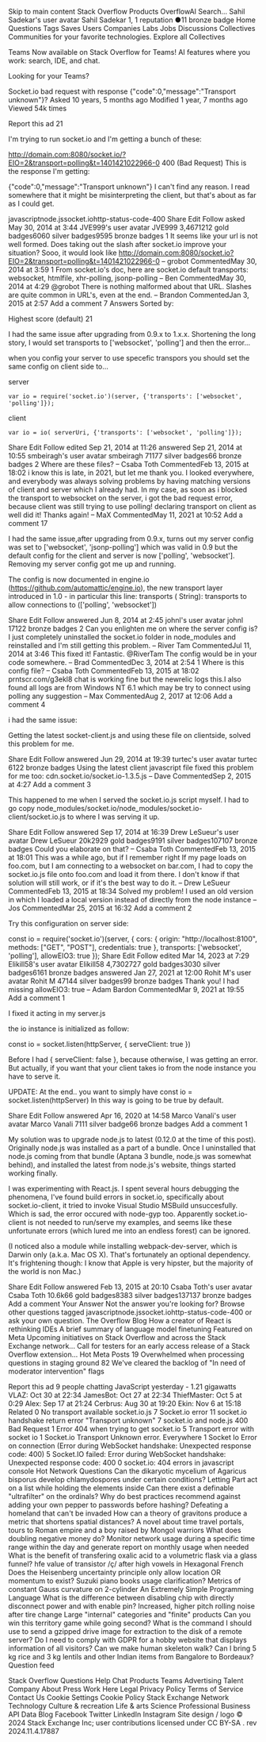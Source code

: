 Skip to main content
Stack Overflow
Products
OverflowAI
Search…
Sahil Sadekar's user avatar
Sahil Sadekar
1, 1 reputation
●11 bronze badge
Home
Questions
Tags
Saves
Users
Companies
Labs
Jobs
Discussions
Collectives
Communities for your favorite technologies. Explore all Collectives

Teams
Now available on Stack Overflow for Teams! AI features where you work: search, IDE, and chat.

 
Looking for your Teams?

Socket.io bad request with response {"code":0,"message":"Transport unknown"}?
Asked 10 years, 5 months ago
Modified 1 year, 7 months ago
Viewed 54k times

Report this ad
21

I'm trying to run socket.io and I'm getting a bunch of these:

http://domain.com:8080/socket.io/?EIO=2&transport=polling&t=1401421022966-0 400 (Bad Request) 
This is the response I'm getting:

{"code":0,"message":"Transport unknown"}
I can't find any reason. I read somewhere that it might be misinterpreting the client, but that's about as far as I could get.

javascriptnode.jssocket.iohttp-status-code-400
Share
Edit
Follow
asked May 30, 2014 at 3:44
JVE999's user avatar
JVE999
3,4671212 gold badges6060 silver badges9595 bronze badges
1
It seems like your url is not well formed. Does taking out the slash after socket.io improve your situation? Sooo, it would look like http://domain.com:8080/socket.io?EIO=2&transport=polling&t=1401421022966-0 – 
grobot
 CommentedMay 30, 2014 at 3:59
1
From socket.io's doc, here are socket.io default transports: websocket, htmlfile, xhr-polling, jsonp-polling – 
Ben
 CommentedMay 30, 2014 at 4:29 
@grobot There is nothing malformed about that URL. Slashes are quite common in URL's, even at the end. – 
Brandon
 CommentedJan 3, 2015 at 2:57
Add a comment
7 Answers
Sorted by:

Highest score (default)
21

I had the same issue after upgrading from 0.9.x to 1.x.x. Shortening the long story, I would set transports to ['websocket', 'polling'] and then the error...

when you config your server to use specefic transpors you should set the same config on client side to...

server

    var io = require('socket.io')(server, {'transports': ['websocket', 'polling']});
client

    var io = io( serverUri, {'transports': ['websocket', 'polling']});
Share
Edit
Follow
edited Sep 21, 2014 at 11:26
answered Sep 21, 2014 at 10:55
smbeiragh's user avatar
smbeiragh
71177 silver badges66 bronze badges
2
Where are these files? – 
Csaba Toth
 CommentedFeb 13, 2015 at 18:02
i know this is late, in 2021, but let me thank you. I looked everywhere, and everybody was always solving problems by having matching versions of client and server which I already had. In my case, as soon as i blocked the transport to websocket on the server, i got the bad request error, because client was still trying to use polling! declaring transport on client as well did it! Thanks again! – 
MaX
 CommentedMay 11, 2021 at 10:52
Add a comment
17

I had the same issue,after upgrading from 0.9.x, turns out my server config was set to ['websocket', 'jsonp-polling'] which was valid in 0.9 but the default config for the client and server is now ['polling', 'websocket']. Removing my server config got me up and running.

The config is now documented in engine.io (https://github.com/automattic/engine.io), the new transport layer introduced in 1.0 - in particular this line:
transports ( String): transports to allow connections to (['polling', 'websocket'])

Share
Edit
Follow
answered Jun 8, 2014 at 2:45
johnl's user avatar
johnl
17122 bronze badges
2
Can you enlighten me on where the server config is? I just completely uninstalled the socket.io folder in node_modules and reinstalled and I'm still getting this problem. – 
River Tam
 CommentedJul 11, 2014 at 3:46
This fixed it! Fantastic. @RiverTam The config would be in your code somewhere. – 
Brad
 CommentedDec 3, 2014 at 2:54
1
Where is this config file? – 
Csaba Toth
 CommentedFeb 13, 2015 at 18:02
prntscr.com/g3ekl8 chat is working fine but the newrelic logs this.I also found all logs are from Windows NT 6.1 which may be try to connect using polling any suggestion – 
Max
 CommentedAug 2, 2017 at 12:06
Add a comment
4

i had the same issue:

Getting the latest socket-client.js and using these file on clientside, solved this problem for me.

Share
Edit
Follow
answered Jun 29, 2014 at 19:39
turtec's user avatar
turtec
6122 bronze badges
Using the latest client javascript file fixed this problem for me too: cdn.socket.io/socket.io-1.3.5.js – 
Dave
 CommentedSep 2, 2015 at 4:27 
Add a comment
3

This happened to me when I served the socket.io.js script myself. I had to go copy node_modules/socket.io/node_modules/socket.io-client/socket.io.js to where I was serving it up.

Share
Edit
Follow
answered Sep 17, 2014 at 16:39
Drew LeSueur's user avatar
Drew LeSueur
20k2929 gold badges9191 silver badges107107 bronze badges
Could you elaborate on that? – 
Csaba Toth
 CommentedFeb 13, 2015 at 18:01
This was a while ago, but if I remember right If my page loads on foo.com, but I am connecting to a websocket on bar.com, I had to copy the socket.io.js file onto foo.com and load it from there. I don't know if that solution will still work, or if it's the best way to do it. – 
Drew LeSueur
 CommentedFeb 13, 2015 at 18:34 
Solved my problem! I used an old version in which I loaded a local version instead of directly from the node instance – 
Jos
 CommentedMar 25, 2015 at 16:32 
Add a comment
2

Try this configuration on server side:

const io = require('socket.io')(server, {
    cors: {
        origin: "http://localhost:8100",
        methods: ["GET", "POST"],
        credentials: true
    },
    transports: ['websocket', 'polling'],
    allowEIO3: true
});
Share
Edit
Follow
edited Mar 14, 2023 at 7:29
Elikill58's user avatar
Elikill58
4,7302727 gold badges3030 silver badges6161 bronze badges
answered Jan 27, 2021 at 12:00
Rohit M's user avatar
Rohit M
47144 silver badges99 bronze badges
Thank you! I had missing allowEIO3: true – 
Adam Bardon
 CommentedMar 9, 2021 at 19:55
Add a comment
1

I fixed it acting in my server.js

the io instance is initialized as follow:

const io = socket.listen(httpServer, { serveClient: true })

Before I had { serveClient: false }, because otherwise, I was getting an error. But actually, if you want that your client takes io from the node instance you have to serve it.

UPDATE: At the end.. you want to simply have const io = socket.listen(httpServer) In this way is going to be true by default.

Share
Edit
Follow
answered Apr 16, 2020 at 14:58
Marco Vanali's user avatar
Marco Vanali
7111 silver badge66 bronze badges
Add a comment
1

My solution was to upgrade node.js to latest (0.12.0 at the time of this post). Originally node.js was installed as a part of a bundle. Once I uninstalled that node.js coming from that bundle (Aptana 3 bundle, node.js was somewhat behind), and installed the latest from node.js's website, things started working finally.

I was experimenting with React.js. I spent several hours debugging the phenomena, I've found build errors in socket.io, specifically about socket.io-client, it tried to invoke Visual Studio MSBuild unsuccesfully. Which is sad, the error occured with node-gyp too. Apparently socket.io-client is not needed to run/serve my examples, and seems like these unfortunate errors (which lured me into an endless forest) can be ignored.

(I noticed also a module while installing webpack-dev-server, which is Darwin only (a.k.a. Mac OS X). That's fortunately an optional dependency. It's frightening though: I know that Apple is very hipster, but the majority of the world is non Mac.)

Share
Edit
Follow
answered Feb 13, 2015 at 20:10
Csaba Toth's user avatar
Csaba Toth
10.6k66 gold badges8383 silver badges137137 bronze badges
Add a comment
Your Answer
Not the answer you're looking for? Browse other questions tagged javascriptnode.jssocket.iohttp-status-code-400 or ask your own question.
The Overflow Blog
How a creator of React is rethinking IDEs
A brief summary of language model finetuning
Featured on Meta
Upcoming initiatives on Stack Overflow and across the Stack Exchange network...
Call for testers for an early access release of a Stack Overflow extension...
Hot Meta Posts
19
Overwhelmed when processing questions in staging ground
82
We've cleared the backlog of "In need of moderator intervention" flags

Report this ad
9 people chatting
JavaScript
yesterday - 1.21 gigawatts
VLAZ: Oct 30 at 22:34
JamesBot: Oct 27 at 22:34
ThiefMaster: Oct 5 at 0:29
Alex: Sep 17 at 21:24
Cerbrus: Aug 30 at 19:20
Ekin: Nov 6 at 15:18
Related
0
No transport available socket.io.js
7
Socket.io error
11
socket.io handshake return error "Transport unknown"
7
socket.io and node.js 400 Bad Request
1
Error 404 when trying to get socket.io
5
Transport error with socket io
1
Socket.io Transport Unknown error. Everywhere
1
Socket Io Error on connection (Error during WebSocket handshake: Unexpected response code: 400)
5
Socket.IO failed: Error during WebSocket handshake: Unexpected response code: 400
0
socket.io: 404 errors in javascript console
Hot Network Questions
Can the dikaryotic mycelium of Agaricus bisporus develop chlamydospores under certain conditions?
Letting Part act on a list while holding the elements inside
Can there exist a definable "ultrafilter" on the ordinals?
Why do best practices recommend against adding your own pepper to passwords before hashing?
Defeating a homeland that can't be invaded
How can a theory of gravitons produce a metric that shortens spatial distances?
A novel about time travel portals, tours to Roman empire and a boy raised by Mongol warriors
What does doubling negative money do?
Monitor network usage during a specific time range within the day and generate report on monthly usage when needed
What is the benefit of transfering oxalic acid to a volumetric flask via a glass funnel?
hfe value of transistor
/ç/ after high vowels in Hexagonal French
Does the Heisenberg uncertainty principle only allow location OR momentum to exist?
Suzuki piano books usage clarification?
Metrics of constant Gauss curvature on 2-cylinder
An Extremely Simple Programming Language
What is the difference between disabling chip with directly disconnect power and with enable pin?
Increased, higher pitch rolling noise after tire change
Large "internal" categories and "finite" products
Can you win this territory game while going second?
What is the command I should use to send a gzipped drive image for extraction to the disk of a remote server?
Do I need to comply with GDPR for a hobby website that displays information of all visitors?
Can we make human skeleton walk?
Can I bring 5 kg rice and 3 kg lentils and other Indian items from Bangalore to Bordeaux?
 Question feed

Stack Overflow
Questions
Help
Chat
Products
Teams
Advertising
Talent
Company
About
Press
Work Here
Legal
Privacy Policy
Terms of Service
Contact Us
Cookie Settings
Cookie Policy
Stack Exchange Network
Technology
Culture & recreation
Life & arts
Science
Professional
Business
API
Data
Blog
Facebook
Twitter
LinkedIn
Instagram
Site design / logo © 2024 Stack Exchange Inc; user contributions licensed under CC BY-SA . rev 2024.11.4.17887